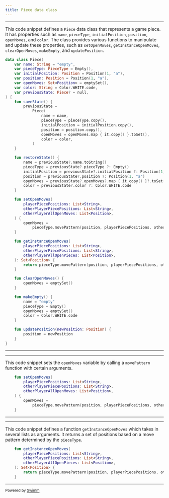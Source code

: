 ```yaml
---
title: Piece data class
---
```

<SwmSnippet path="/app/src/main/kotlin/chess/common/model/Piece.kt" line="7">

---

This code snippet defines a `Piece` data class that represents a game piece. It has properties such as `name`, `pieceType`, `initialPosition`, `position`, `openMoves`, and `color`. The class provides various functions to manipulate and update these properties, such as `setOpenMoves`, `getInstanceOpenMoves`, `clearOpenMoves`, `makeEmpty`, and `updatePosition`.

```kotlin
data class Piece(
    var name: String = "empty",
    var pieceType: PieceType = Empty(),
    var initialPosition: Position = Position(1, "a"),
    var position: Position = Position(1, "a"),
    var openMoves: Set<Position> = emptySet(),
    var color: String = Color.WHITE.code,
    var previousState: Piece? = null,
) {
    fun saveState() {
        previousState =
            Piece(
                name = name,
                pieceType = pieceType.copy(),
                initialPosition = initialPosition.copy(),
                position = position.copy(),
                openMoves = openMoves.map { it.copy() }.toSet(),
                color = color,
            )
    }

    fun restoreState() {
        name = previousState?.name.toString()
        pieceType = previousState?.pieceType ?: Empty()
        initialPosition = previousState?.initialPosition ?: Position(1, "a")
        position = previousState?.position ?: Position(1, "a")
        openMoves = previousState?.openMoves?.map { it.copy() }?.toSet() ?: emptySet()
        color = previousState?.color ?: Color.WHITE.code
    }

    fun setOpenMoves(
        playerPiecePositions: List<String>,
        otherPlayerPiecePositions: List<String>,
        otherPlayerAllOpenMoves: List<Position>,
    ) {
        openMoves =
            pieceType.movePattern(position, playerPiecePositions, otherPlayerPiecePositions, otherPlayerAllOpenMoves)
    }

    fun getInstanceOpenMoves(
        playerPiecePositions: List<String>,
        otherPlayerPiecePositions: List<String>,
        otherPlayerAllOpenPieces: List<Position>,
    ): Set<Position> {
        return pieceType.movePattern(position, playerPiecePositions, otherPlayerPiecePositions, otherPlayerAllOpenPieces)
    }

    fun clearOpenMoves() {
        openMoves = emptySet()
    }

    fun makeEmpty() {
        name = "empty"
        pieceType = Empty()
        openMoves = emptySet()
        color = Color.WHITE.code
    }

    fun updatePosition(newPosition: Position) {
        position = newPosition
    }
}
```

---

</SwmSnippet>

<SwmSnippet path="/app/src/main/kotlin/chess/common/model/Piece.kt" line="37">

---

This code snippet sets the `openMoves` variable by calling a `movePattern` function with certain arguments.

```kotlin
    fun setOpenMoves(
        playerPiecePositions: List<String>,
        otherPlayerPiecePositions: List<String>,
        otherPlayerAllOpenMoves: List<Position>,
    ) {
        openMoves =
            pieceType.movePattern(position, playerPiecePositions, otherPlayerPiecePositions, otherPlayerAllOpenMoves)
    }
```

---

</SwmSnippet>

<SwmSnippet path="/app/src/main/kotlin/chess/common/model/Piece.kt" line="46">

---

This code snippet defines a function `getInstanceOpenMoves` which takes in several lists as arguments. It returns a set of positions based on a move pattern determined by the `pieceType`.

```kotlin
    fun getInstanceOpenMoves(
        playerPiecePositions: List<String>,
        otherPlayerPiecePositions: List<String>,
        otherPlayerAllOpenPieces: List<Position>,
    ): Set<Position> {
        return pieceType.movePattern(position, playerPiecePositions, otherPlayerPiecePositions, otherPlayerAllOpenPieces)
    }
```

---

</SwmSnippet>

<SwmMeta version="3.0.0" repo-id="Z2l0aHViJTNBJTNBQ2hlc3MlM0ElM0FvYnNjdXJlLXN0YXI=" repo-name="Chess"><sup>Powered by [Swimm](https://app.swimm.io/)</sup></SwmMeta>
